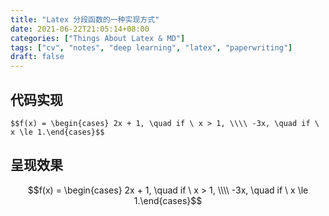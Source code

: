 ```yaml
---
title: "Latex 分段函数的一种实现方式"
date: 2021-06-22T21:05:14+08:00
categories: ["Things About Latex & MD"]
tags: ["cv", "notes", "deep learning", "latex", "paperwriting"]
draft: false
---
```


## 代码实现

```
$$f(x) = \begin{cases} 2x + 1, \quad if \ x > 1, \\\\ -3x, \quad if \ x \le 1.\end{cases}$$
```

## 呈现效果
$$f(x) = \begin{cases} 2x + 1, \quad if \ x > 1, \\\\ -3x, \quad if \ x \le 1.\end{cases}$$
